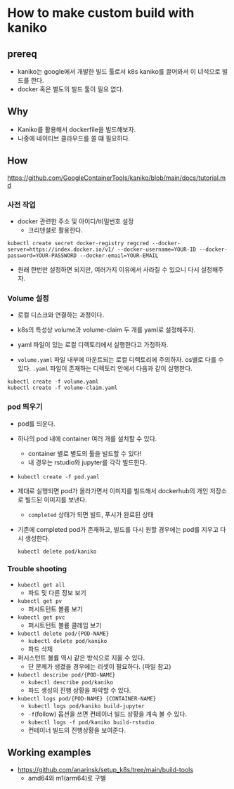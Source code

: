 # How to make custom build with kaniko

## prereq

- kaniko는 google에서 개발한 빌드 툴로서 k8s kaniko를 끌어와서 이 녀석으로 빌드를 한다. 
- docker 혹은 별도의 빌드 툴이 필요 없다. 

## Why 

- Kaniko를 활용해서 dockerfile을 빌드해보자. 
- 나중에 네이티브 클라우드를 쓸 떄 필요하다. 

## How 

https://github.com/GoogleContainerTools/kaniko/blob/main/docs/tutorial.md

### 사전 작업 

- docker 관련한 주소 및 아이디/비밀번호 설정 
    + 크리덴셜로 활용한다. 

```
kubectl create secret docker-registry regcred --docker-server=https://index.docker.io/v1/ --docker-username=YOUR-ID --docker-password=YOUR-PASSWORD --docker-email=YOUR-EMAIL
```

- 원래 한번만 설정하면 되지만, 여러가지 이유에서 사라질 수 있으니 다시 설정해주자. 

### Volume 설정 

- 로컬 디스크와 연결하는 과정이다. 
- k8s의 특성상 volume과 volume-claim 두 개를 yaml로 설정해주자. 
- yaml 파일이 있는 로컬 디렉토리에서 실행한다고 가정하자. 

- `volume.yaml` 파일 내부에 마운트되는 로컬 디렉토리에 주의하자. os별로 다를 수 있다. `.yaml` 파일이 존재하는 디렉토리 안에서 다음과 같이 실행한다. 

```shell
kubectl create -f volume.yaml 
kubectl create -f volume-claim.yaml 
```

### pod 띄우기 

- pod를 띄운다. 
- 하나의 pod 내에 container 여러 개를 설치할 수 있다. 
    + container 별로 별도의 툴을 빌드할 수 있다! 
    + 내 경우는 rstudio와 jupyter를 각각 빌드한다. 

- `kubectl create -f pod.yaml`

- 제대로 실행되면 pod가 올라가면서 이미지를 빌드해서 dockerhub의 개인 저장소로 빌드된 이미지를 보낸다.
    + `completed` 상태가 되면 빌드, 푸시가 완료된 상태 

- 기존에 completed pod가 존재하고, 빌드를 다시 원할 경우에는 pod를 지우고 다시 생성한다. 
    ```
    kubectl delete pod/kaniko
    ```

### Trouble shooting 

- `kubectl get all`
    + 파드 및 다른 정보 보기 
- `kubectl get pv`
    + 퍼시트턴트 볼륨 보기 
- `kubectl get pvc`
    + 퍼시트턴트 볼륨 클레임 보기 
- `kubectl delete pod/{POD-NAME}`
    + `kubectl delete pod/kaniko`
    + 파드 삭제 
- 퍼시스턴트 볼륨 역시 같은 방식으로 지울 수 있다. 
    + 단 문제가 생겼을 경우에는 리셋이 필요하다. (파일 참고)
- `kubectl describe pod/{POD-NAME}`
    + `kubectl describe pod/kaniko`
    + 파드 생성의 진행 상황을 파악할 수 있다. 
- `kubectl logs pod/{POD-NAME} {CONTAINER-NAME}`
    + `kubectl logs pod/kaniko build-jupyter`
    + `-f`(follow) 옵션을 쓰면 컨테이너 빌드 상황을 계속 볼 수 있다. 
    + `kubectl logs -f pod/kaniko build-rstudio`
    + 컨테이너 빌드의 진행상황을 보여준다. 

## Working examples 

- https://github.com/anarinsk/setup_k8s/tree/main/build-tools
    + amd64와 m1(arm64)로 구별 






